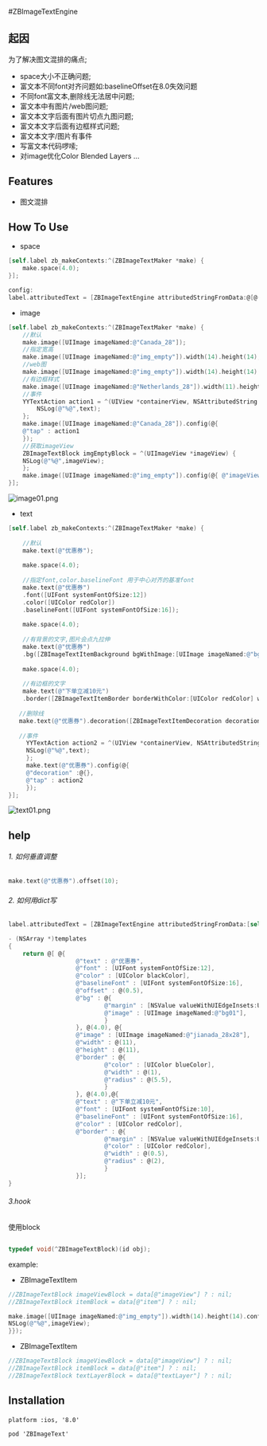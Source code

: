 #ZBImageTextEngine

## 起因

为了解决图文混排的痛点;

- space大小不正确问题;
- 富文本不同font对齐问题如:baselineOffset在8.0失效问题
- 不同font富文本,删除线无法居中问题;
- 富文本中有图片/web图问题;
- 富文本文字后面有图片切点九图问题;
- 富文本文字后面有边框样式问题;
- 富文本文字/图片有事件
- 写富文本代码啰嗦;
- 对image优化Color Blended Layers
...

## Features

- 图文混排



## How To Use

* space

```objective-c
[self.label zb_makeContexts:^(ZBImageTextMaker *make) {
    make.space(4.0);
}];

config:
label.attributedText = [ZBImageTextEngine attributedStringFromData:@[@(4.0)]];
```

* image

```objective-c
[self.label zb_makeContexts:^(ZBImageTextMaker *make) {
    //默认
    make.image([UIImage imageNamed:@"Canada_28"]);
    //指定宽高
    make.image([UIImage imageNamed:@"img_empty"]).width(14).height(14);
    //web图
    make.image([UIImage imageNamed:@"img_empty"]).width(14).height(14).url(@"http://b0.hucdn.com/img/country_new/ct_18.png");    
    //有边框样式
    make.image([UIImage imageNamed:@"Netherlands_28"]).width(11).height(11).border([ZBImageTextItemBorder borderWithColor:[UIColor blueColor] width:1 radius:5.5]).offset(-2);
    //事件
    YYTextAction action1 = ^(UIView *containerView, NSAttributedString *text, NSRange range, CGRect rect){
        NSLog(@"%@",text);
    };
    make.image([UIImage imageNamed:@"Canada_28"]).config(@{
    @"tap" : action1
    });
    //获取imageView
    ZBImageTextBlock imgEmptyBlock = ^(UIImageView *imageView) {
    NSLog(@"%@",imageView);
    };
    make.image([UIImage imageNamed:@"img_empty"]).config(@{ @"imageView" :imgEmptyBlock});
}];
```
![image01.png](https://upload-images.jianshu.io/upload_images/1986326-ba1803638fb4b513.png?imageMogr2/auto-orient/strip%7CimageView2/2/w/320)


* text


```objective-c
[self.label zb_makeContexts:^(ZBImageTextMaker *make) {
    
    //默认
    make.text(@"优惠券");
    
    make.space(4.0);
    
    //指定font,color.baselineFont 用于中心对齐的基准font
    make.text(@"优惠券")
    .font([UIFont systemFontOfSize:12])
    .color([UIColor redColor])
    .baselineFont([UIFont systemFontOfSize:16]);
    
    make.space(4.0);
    
    //有背景的文字,图片会点九拉伸
    make.text(@"优惠券")
    .bg([ZBImageTextItemBackground bgWithImage:[UIImage imageNamed:@"bg01"] margin:UIEdgeInsetsMake(2, 5, 2, 5)]);
    
    make.space(4.0);
    
    //有边框的文字
    make.text(@"下单立减10元")
    .border([ZBImageTextItemBorder borderWithColor:[UIColor redColor] width:0.5 radius:2 margin:UIEdgeInsetsMake(2, 3, 2, 3)]);
   
   //删除线
   make.text(@"优惠券").decoration([ZBImageTextItemDecoration decoration]);
   
   //事件
     YYTextAction action2 = ^(UIView *containerView, NSAttributedString *text, NSRange range, CGRect rect){
     NSLog(@"%@",text);
     };
     make.text(@"优惠券").config(@{
     @"decoration" :@{},
     @"tap" : action2
     });
}];
```
![text01.png](https://upload-images.jianshu.io/upload_images/1986326-230072f0c32c43cf.png?imageMogr2/auto-orient/strip%7CimageView2/2/w/320)

## help

###### 1. 如何垂直调整
```objective-c
make.text(@"优惠券").offset(10);
```
###### 2. 如何用dict写
```objective-c
label.attributedText = [ZBImageTextEngine attributedStringFromData:[self templates]];

- (NSArray *)templates
{
    return @[ @{
                   @"text" : @"优惠券",
                   @"font" : [UIFont systemFontOfSize:12],
                   @"color" : [UIColor blackColor],
                   @"baselineFont" : [UIFont systemFontOfSize:16],
                   @"offset" : @(0.5),
                   @"bg" : @{
                           @"margin" : [NSValue valueWithUIEdgeInsets:UIEdgeInsetsMake(2, 5, 2, 5)],
                           @"image" : [UIImage imageNamed:@"bg01"],
                           }
                   }, @(4.0), @{
                   @"image" : [UIImage imageNamed:@"jianada_28x28"],
                   @"width" : @(11),
                   @"height" : @(11),
                   @"border" : @{
                           @"color" : [UIColor blueColor],
                           @"width" : @(1),
                           @"radius" : @(5.5),
                           }
                   }, @(4.0),@{
                   @"text" : @"下单立减10元",
                   @"font" : [UIFont systemFontOfSize:10],
                   @"baselineFont" : [UIFont systemFontOfSize:16],
                   @"color" : [UIColor redColor],
                   @"border" : @{
                           @"margin" : [NSValue valueWithUIEdgeInsets:UIEdgeInsetsMake(2, 3, 2, 3)],
                           @"color" : [UIColor redColor],
                           @"width" : @(0.5),
                           @"radius" : @(2),
                           }
                   }];
}
```
###### 3.hook
使用block
```objective-c

typedef void(^ZBImageTextBlock)(id obj);
```

example:

- ZBImageTextItem
```objective-c
//ZBImageTextBlock imageViewBlock = data[@"imageView"] ? : nil;
//ZBImageTextBlock itemBlock = data[@"item"] ? : nil;

make.image([UIImage imageNamed:@"img_empty"]).width(14).height(14).config(@{ @"imageView" :^(UIImageView *imageView) {
NSLog(@"%@",imageView);
}});

```
- ZBImageTextItem

```objective-c
//ZBImageTextBlock imageViewBlock = data[@"imageView"] ? : nil;
//ZBImageTextBlock itemBlock = data[@"item"] ? : nil;
//ZBImageTextBlock textLayerBlock = data[@"textLayer"] ? : nil;
```

## Installation

####  
```
platform :ios, '8.0'

pod 'ZBImageText'
```
